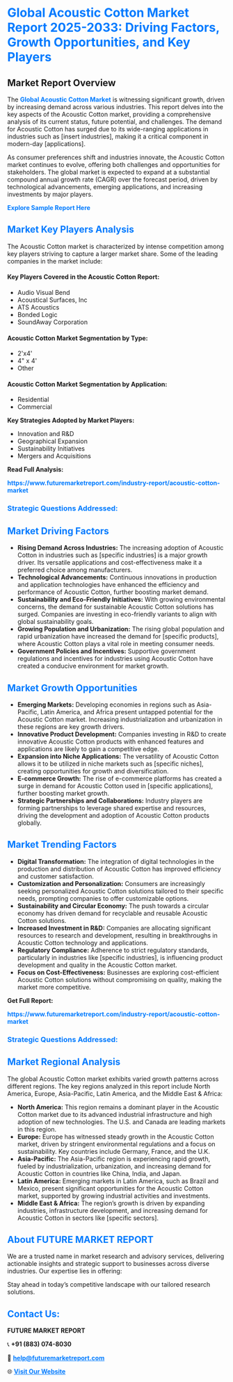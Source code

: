 <h1 style="color: #007BFF;">Global Acoustic Cotton Market Report 2025-2033: Driving Factors, Growth Opportunities, and Key Players</h1>

<section id="overview">
<h2>Market Report Overview</h2>
<p>The <a href="https://www.futuremarketreport.com/industry-report/acoustic-cotton-market" style="color: #007BFF; text-decoration: none;"><strong>Global Acoustic Cotton Market</strong></a> is witnessing significant growth, driven by increasing demand across various industries. This report delves into the key aspects of the Acoustic Cotton market, providing a comprehensive analysis of its current status, future potential, and challenges. The demand for Acoustic Cotton has surged due to its wide-ranging applications in industries such as [insert industries], making it a critical component in modern-day [applications].</p>
<p>As consumer preferences shift and industries innovate, the Acoustic Cotton market continues to evolve, offering both challenges and opportunities for stakeholders. The global market is expected to expand at a substantial compound annual growth rate (CAGR) over the forecast period, driven by technological advancements, emerging applications, and increasing investments by major players.</p>
</section>

<section id="overview">
<p><a href="https://www.futuremarketreport.com/request-sample/reportId=84572" style="color: #007BFF; text-decoration: none;"><strong>Explore Sample Report Here</strong></a></p>
</section>

<section id="key-players">
<h2 style="color: #007BFF;">Market Key Players Analysis</h2>
<p>The Acoustic Cotton market is characterized by intense competition among key players striving to capture a larger market share. Some of the leading companies in the market include:</p>
<h4>Key Players Covered in the Acoustic Cotton Report:</h4>
<ul><li>Audio Visual Bend</li><li>Acoustical Surfaces, Inc</li><li>ATS Acoustics</li><li>Bonded Logic</li><li>SoundAway Corporation</li></ul>
<h4>Acoustic Cotton Market Segmentation by Type:</h4>
<ul><li>2&#039;x4&#039;</li><li>4&quot; x 4&#039;</li><li>Other</li></ul>

<h4>Acoustic Cotton Market Segmentation by Application:</h4>
<ul><li>Residential</li><li>Commercial</li></ul>
<p><strong>Key Strategies Adopted by Market Players:</strong></p>
<ul>
<li>Innovation and R&D</li>
<li>Geographical Expansion</li>
<li>Sustainability Initiatives</li>
<li>Mergers and Acquisitions</li>
</ul>
</section>

<section>
<p><strong>Read Full Analysis: </strong></p><a href="https://www.futuremarketreport.com/industry-report/acoustic-cotton-market" style="color: #007BFF; text-decoration: none;"><strong>https://www.futuremarketreport.com/industry-report/acoustic-cotton-market</strong></a>
<h3 style="color: #007BFF;">Strategic Questions Addressed:</h3>
</section>

<section id="driving-factors">
<h2 style="color: #007BFF;">Market Driving Factors</h2>
<ul>
<li><strong>Rising Demand Across Industries:</strong> The increasing adoption of Acoustic Cotton in industries such as [specific industries] is a major growth driver. Its versatile applications and cost-effectiveness make it a preferred choice among manufacturers.</li>
<li><strong>Technological Advancements:</strong> Continuous innovations in production and application technologies have enhanced the efficiency and performance of Acoustic Cotton, further boosting market demand.</li>
<li><strong>Sustainability and Eco-Friendly Initiatives:</strong> With growing environmental concerns, the demand for sustainable Acoustic Cotton solutions has surged. Companies are investing in eco-friendly variants to align with global sustainability goals.</li>
<li><strong>Growing Population and Urbanization:</strong> The rising global population and rapid urbanization have increased the demand for [specific products], where Acoustic Cotton plays a vital role in meeting consumer needs.</li>
<li><strong>Government Policies and Incentives:</strong> Supportive government regulations and incentives for industries using Acoustic Cotton have created a conducive environment for market growth.</li>
</ul>
</section>

<section id="growth-opportunities">
<h2 style="color: #007BFF;">Market Growth Opportunities</h2>
<ul>
<li><strong>Emerging Markets:</strong> Developing economies in regions such as Asia-Pacific, Latin America, and Africa present untapped potential for the Acoustic Cotton market. Increasing industrialization and urbanization in these regions are key growth drivers.</li>
<li><strong>Innovative Product Development:</strong> Companies investing in R&D to create innovative Acoustic Cotton products with enhanced features and applications are likely to gain a competitive edge.</li>
<li><strong>Expansion into Niche Applications:</strong> The versatility of Acoustic Cotton allows it to be utilized in niche markets such as [specific niches], creating opportunities for growth and diversification.</li>
<li><strong>E-commerce Growth:</strong> The rise of e-commerce platforms has created a surge in demand for Acoustic Cotton used in [specific applications], further boosting market growth.</li>
<li><strong>Strategic Partnerships and Collaborations:</strong> Industry players are forming partnerships to leverage shared expertise and resources, driving the development and adoption of Acoustic Cotton products globally.</li>
</ul>
</section>

<section id="trending-factors">
<h2 style="color: #007BFF;">Market Trending Factors</h2>
<ul>
<li><strong>Digital Transformation:</strong> The integration of digital technologies in the production and distribution of Acoustic Cotton has improved efficiency and customer satisfaction.</li>
<li><strong>Customization and Personalization:</strong> Consumers are increasingly seeking personalized Acoustic Cotton solutions tailored to their specific needs, prompting companies to offer customizable options.</li>
<li><strong>Sustainability and Circular Economy:</strong> The push towards a circular economy has driven demand for recyclable and reusable Acoustic Cotton solutions.</li>
<li><strong>Increased Investment in R&D:</strong> Companies are allocating significant resources to research and development, resulting in breakthroughs in Acoustic Cotton technology and applications.</li>
<li><strong>Regulatory Compliance:</strong> Adherence to strict regulatory standards, particularly in industries like [specific industries], is influencing product development and quality in the Acoustic Cotton market.</li>
<li><strong>Focus on Cost-Effectiveness:</strong> Businesses are exploring cost-efficient Acoustic Cotton solutions without compromising on quality, making the market more competitive.</li>
</ul>
</section>

<section>
<p><strong>Get Full Report: </strong></p><a href="https://www.futuremarketreport.com/industry-report/acoustic-cotton-market" style="color: #007BFF; text-decoration: none;"><strong>https://www.futuremarketreport.com/industry-report/acoustic-cotton-market</strong></a>
<h3 style="color: #007BFF;">Strategic Questions Addressed:</h3>
</section>


<section id="regional-analysis">
<h2 style="color: #007BFF;">Market Regional Analysis</h2>
<p>The global Acoustic Cotton market exhibits varied growth patterns across different regions. The key regions analyzed in this report include North America, Europe, Asia-Pacific, Latin America, and the Middle East & Africa:</p>
<ul>
<li><strong>North America:</strong> This region remains a dominant player in the Acoustic Cotton market due to its advanced industrial infrastructure and high adoption of new technologies. The U.S. and Canada are leading markets in this region.</li>
<li><strong>Europe:</strong> Europe has witnessed steady growth in the Acoustic Cotton market, driven by stringent environmental regulations and a focus on sustainability. Key countries include Germany, France, and the U.K.</li>
<li><strong>Asia-Pacific:</strong> The Asia-Pacific region is experiencing rapid growth, fueled by industrialization, urbanization, and increasing demand for Acoustic Cotton in countries like China, India, and Japan.</li>
<li><strong>Latin America:</strong> Emerging markets in Latin America, such as Brazil and Mexico, present significant opportunities for the Acoustic Cotton market, supported by growing industrial activities and investments.</li>
<li><strong>Middle East & Africa:</strong> The region’s growth is driven by expanding industries, infrastructure development, and increasing demand for Acoustic Cotton in sectors like [specific sectors].</li>
</ul>
</section>

<footer>
<h2 style="color: #007BFF;">About FUTURE MARKET REPORT</h2>
<p>We are a trusted name in market research and advisory services, delivering actionable insights and strategic support to businesses across diverse industries. Our expertise lies in offering:</p>

<p>Stay ahead in today’s competitive landscape with our tailored research solutions.</p>

<h2 style="color: #007BFF;">Contact Us:</h2>
<p><strong>FUTURE MARKET REPORT</strong></p>
<p>📞 <strong>+91 (883) 074-8030</strong></p>
<p>📧 <strong><a href="mailto:help@futuremarketreport.com" style="color: #007BFF;">help@futuremarketreport.com</a></strong></p>
<p>🌐 <strong><a href="https://www.futuremarketreport.com/" style="color: #007BFF;">Visit Our Website</a></strong></p>
</footer>